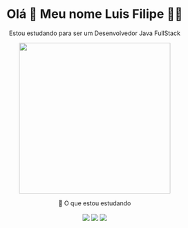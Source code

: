 <h1 align="center">Olá 👋 Meu nome Luis Filipe 🧙‍♂️</h1>

<p align='center'>
  Estou estudando para ser um Desenvolvedor Java FullStack
</p>

<p align='center'>
  <a href="#"><img src="https://github-readme-stats.vercel.app/api?username=LuisFilipeMB&show_icons=true&count_private=true&theme=github_dark" width="350"></a>
</p>

<p align='center'>
  📝 O que estou estudando<br/><br/>
  <img src="https://img.shields.io/badge/JavaScript-323330?style=for-the-badge&logo=javascript&logoColor=F7DF1E" />
  <img src="https://img.shields.io/badge/HTML5-E34F26?style=for-the-badge&logo=html5&logoColor=white" />
  <img src="https://img.shields.io/badge/CSS3-1572B6?style=for-the-badge&logo=css3&logoColor=white" />
</p>
